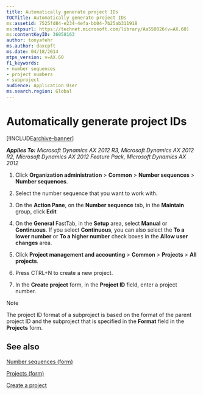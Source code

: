 ```yaml
---
title: Automatically generate project IDs
TOCTitle: Automatically generate project IDs
ms:assetid: 7525fd84-e234-4efa-bb04-7b25ab311918
ms:mtpsurl: https://technet.microsoft.com/library/Aa550026(v=AX.60)
ms:contentKeyID: 36058163
author: tonyafehr
ms.author: daxcpft
ms.date: 04/18/2014
mtps_version: v=AX.60
f1_keywords:
- number sequences
- project numbers
- subproject
audience: Application User
ms.search.region: Global
---
```


# Automatically generate project IDs 


[!INCLUDE[archive-banner](includes/archive-banner.md)]


_**Applies To:** Microsoft Dynamics AX 2012 R3, Microsoft Dynamics AX 2012 R2, Microsoft Dynamics AX 2012 Feature Pack, Microsoft Dynamics AX 2012_

1.  Click **Organization administration** \> **Common** \> **Number sequences** \> **Number sequences**.

2.  Select the number sequence that you want to work with.

3.  On the **Action Pane**, on the **Number sequence** tab, in the **Maintain** group, click **Edit**

4.  On the **General** FastTab, in the **Setup** area, select **Manual** or **Continuous**. If you select **Continuous**, you can also select the **To a lower number** or **To a higher number** check boxes in the **Allow user changes** area.

5.  Click **Project management and accounting** \> **Common** \> **Projects** \> **All projects**.

6.  Press CTRL+N to create a new project.

7.  In the **Create project** form, in the **Project ID** field, enter a project number.


> [!NOTE]
> <P>The project ID format of a subproject is based on the format of the parent project ID and the subproject that is specified in the <STRONG>Format</STRONG> field in the <STRONG>Projects</STRONG> form.</P>



## See also

[Number sequences (form)](https://technet.microsoft.com/library/hh209531\(v=ax.60\))

[Projects (form)](https://technet.microsoft.com/library/aa585245\(v=ax.60\))

[Create a project](create-a-project.md)

  


